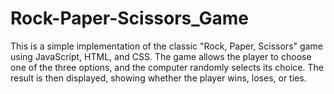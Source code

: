 # Rock-Paper-Scissors_Game
This is a simple implementation of the classic "Rock, Paper, Scissors" game using JavaScript, HTML, and CSS. The game allows the player to choose one of the three options, and the computer randomly selects its choice. The result is then displayed, showing whether the player wins, loses, or ties.
